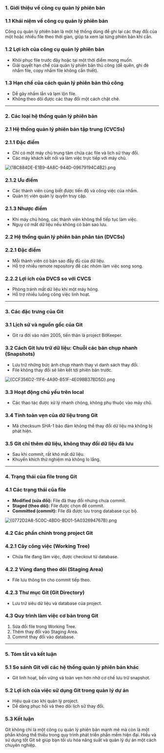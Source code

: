 ### 1. Giới thiệu về công cụ quản lý phiên bản

### 1.1 Khái niệm về công cụ quản lý phiên bản

Công cụ quản lý phiên bản là một hệ thống dùng để ghi lại các thay đổi của một hoặc nhiều file theo thời gian, giúp ta xem lại từng phiên bản khi cần.

### 1.2 Lợi ích của công cụ quản lý phiên bản

- Khôi phục file trước đây hoặc tại một thời điểm mong muốn.
- Giải quyết hạn chế của quản lý phiên bản thủ công (dễ quên, ghi đè nhầm file, copy nhầm file không cần thiết).

### 1.3 Hạn chế của cách quản lý phiên bản thủ công

- Dễ gây nhầm lẫn và lạm lộn file.
- Không theo dõi được các thay đổi một cách chặt chẽ.

---

### 2. Các loại hệ thống quản lý phiên bản

### 2.1 Hệ thống quản lý phiên bản tập trung (CVCSs)

### 2.1.1 Đặc điểm

- Chỉ có một máy chủ trung tâm chứa các file và lịch sử thay đổi.
- Các máy khách kết nối và làm việc trực tiếp với máy chủ.

![{18C884DE-E1B9-4A8C-944D-09679194C4B2}.png](https://prod-files-secure.s3.us-west-2.amazonaws.com/d69efadf-94a7-4e98-9253-b2453d844694/d8ab1947-47bf-492d-afc2-4b04196d61e7/18C884DE-E1B9-4A8C-944D-09679194C4B2.png)

### 2.1.2 Ưu điểm

- Các thành viên cùng biết được tiến độ và công việc của nhầm.
- Quản trị viên quản lý quyền truy cập.

### 2.1.3 Nhược điểm

- Khi máy chủ hỏng, các thành viên không thể tiếp tục làm việc.
- Nguy cơ mất dữ liệu nếu không có bản sao lưu.

### 2.2 Hệ thống quản lý phiên bản phân tán (DVCSs)

### 2.2.1 Đặc điểm

- Mỗi thành viên có bản sao đầy đủ của dữ liệu.
- Hỗ trợ nhiều remote repository để các nhóm làm việc song song.

### 2.2.2 Lợi ích của DVCS so với CVCS

- Phòng tránh mất dữ liệu khi một máy hỏng.
- Hỗ trợ nhiều luồng công việc linh hoạt.

---

### 3. Các đặc trưng của Git

### 3.1 Lịch sử và nguồn gốc của Git

- Git ra đời vào năm 2005, tiền thân là project BitKeeper.

### 3.2 Cách Git lưu trữ dữ liệu: Chuỗi các bản chụp nhanh (Snapshots)

- Lưu trữ những bức ảnh chụp nhanh thay vì danh sách thay đổi.
- File không thay đổi sẽ liên kết tới phiên bản trước.

![{CCF356D2-11F6-4A90-B51F-4E09BB37BD5D}.png](https://prod-files-secure.s3.us-west-2.amazonaws.com/d69efadf-94a7-4e98-9253-b2453d844694/3f82e0e8-790e-47d8-9415-8804098c5c11/CCF356D2-11F6-4A90-B51F-4E09BB37BD5D.png)

### 3.3 Hoạt động chủ yếu trên local

- Các thao tác được xử lý nhanh chóng, không phụ thuộc vào máy chủ.

### 3.4 Tính toàn vẹn của dữ liệu trong Git

- Mã checksum SHA-1 bảo đảm không thể thay đổi dữ liệu mà không bị phát hiện.

### 3.5 Git chỉ thêm dữ liệu, không thay đổi dữ liệu đã lưu

- Sau khi commit, rất khó mất dữ liệu.
- Khuyến khích thử nghiệm mà không lo lắng.

---

### 4. Trạng thái của file trong Git

### 4.1 Các trạng thái của file

- **Modified (sửa đổi):** File đã thay đổi nhưng chưa commit.
- **Staged (theo dõi):** File được chọn để commit.
- **Committed (commit):** File đã được lưu trong database cục bộ.

![{0772D2A8-5C0C-4BD0-BD01-5A032694767B}.png](https://prod-files-secure.s3.us-west-2.amazonaws.com/d69efadf-94a7-4e98-9253-b2453d844694/92fab917-0ffc-4493-b8f9-e9bc1dd7120c/0772D2A8-5C0C-4BD0-BD01-5A032694767B.png)

### 4.2 Các phần chính trong project Git

### 4.2.1 Cây công việc (Working Tree)

- Chứa file đang làm việc, được checkout từ database.

### 4.2.2 Vùng đang theo dõi (Staging Area)

- File lưu thông tin cho commit tiếp theo.

### 4.2.3 Thư mục Git (Git Directory)

- Lưu trữ siêu dữ liệu và database của project.

### 4.3 Quy trình làm việc cơ bản trong Git

1. Sửa đổi file trong Working Tree.
2. Thêm thay đổi vào Staging Area.
3. Commit thay đổi vào database.

---

### 5. Tóm tắt và kết luận

### 5.1 So sánh Git với các hệ thống quản lý phiên bản khác

- Git linh hoạt, bền vững và toàn vẹn hơn nhờ cơ chế lưu trữ snapshot.

### 5.2 Lợi ích của việc sử dụng Git trong quản lý dự án

- Hiệu quả cao khi quản lý project.
- Dễ dàng phục hồi và theo dõi lịch sử thay đổi.

### 5.3 Kết luận

Git không chỉ là một công cụ quản lý phiên bản mạnh mẽ mà còn là một phần không thể thiếu trong quy trình phát triển phần mềm hiện đại. Hiểu và sử dụng tốt Git sẽ giúp bạn tối ưu hóa năng suất và quản lý dự án một cách chuyên nghiệp.
